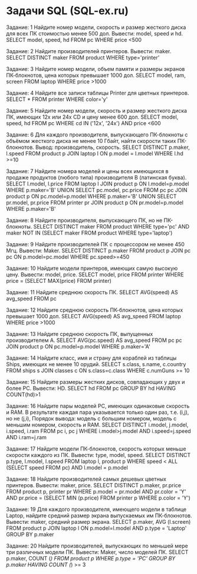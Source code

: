 Задачи SQL (SQL-ex.ru)
===================

Задание: 1
Найдите номер модели, скорость и размер жесткого диска для всех ПК стоимостью менее 500 дол. Вывести: model, speed и hd.
SELECT model, speed, hd 
FROM pc 
WHERE price <500

Задание: 2
Найдите производителей принтеров. Вывести: maker.
SELECT DISTINCT maker 
FROM product
WHERE type='printer'

Задание: 3
Найдите номер модели, объем памяти и размеры экранов ПК-блокнотов, цена которых превышает 1000 дол.
SELECT model, ram, screen
FROM laptop
WHERE price >1000

Задание: 4
Найдите все записи таблицы Printer для цветных принтеров.
SELECT *
FROM printer
WHERE color='y'

Задание: 5
Найдите номер модели, скорость и размер жесткого диска ПК, имеющих 12x или 24x CD и цену менее 600 дол.
SELECT model, speed, hd
FROM pc
WHERE cd IN ('12x', '24x') AND
price <600

Задание: 6
Для каждого производителя, выпускающего ПК-блокноты c объёмом жесткого диска не менее 10 Гбайт, найти скорости таких ПК-блокнотов. Вывод: производитель, скорость.
SELECT DISTINCT p.maker, l.speed
FROM product p
JOIN laptop l ON p.model = l.model
WHERE l.hd >=10

Задание: 7
Найдите номера моделей и цены всех имеющихся в продаже продуктов (любого типа) производителя B (латинская буква).
SELECT l.model, l.price
FROM laptop l
JOIN product p ON l.model=p.model
WHERE p.maker='B'
UNION
SELECT pc.model, pc.price
FROM pc pc
JOIN product p ON pc.model=p.model
WHERE p.maker='B'
UNION
SELECT pr.model, pr.price
FROM printer pr
JOIN product p ON pr.model=p.model
WHERE p.maker='B'

Задание: 8
Найдите производителя, выпускающего ПК, но не ПК-блокноты.
SELECT DISTINCT maker
FROM product
WHERE type='pc' 
AND maker NOT IN (SELECT maker FROM product WHERE type='laptop')

Задание: 9
Найдите производителей ПК с процессором не менее 450 Мгц. Вывести: Maker.
SELECT DISTINCT p.maker 
FROM product p
JOIN pc pc ON p.model=pc.model
WHERE pc.speed>=450

Задание: 10
Найдите модели принтеров, имеющих самую высокую цену. Вывести: model, price.
SELECT model, price
FROM printer 
WHERE price = (SELECT MAX(price) FROM printer)

Задание: 11
Найдите среднюю скорость ПК.
SELECT AVG(speed) AS avg_speed
FROM pc

Задание: 12
Найдите среднюю скорость ПК-блокнотов, цена которых превышает 1000 дол.
SELECT AVG(speed) AS avg_speed
FROM laptop 
WHERE price >1000

Задание: 13
Найдите среднюю скорость ПК, выпущенных производителем A.
SELECT AVG(pc.speed) AS avg_speed
FROM pc pc
JOIN product p ON pc.model=p.model
WHERE p.maker='A'

Задание: 14
Найдите класс, имя и страну для кораблей из таблицы Ships, имеющих не менее 10 орудий.
SELECT s.class, s.name, c.country
FROM ships s
JOIN classes c ON s.class=c.class
WHERE c.numGuns >= 10

Задание: 15
Найдите размеры жестких дисков, совпадающих у двух и более PC. Вывести: HD.
SELECT hd 
FROM pc
GROUP BY hd
HAVING COUNT(hd)>1

Задание: 16
Найдите пары моделей PC, имеющих одинаковые скорость и RAM. В результате каждая пара указывается только один раз, т.е. (i,j), 
но не (j,i), Порядок вывода: модель с большим номером, модель с меньшим номером, скорость и RAM.
SELECT DISTINCT i.model, j.model, i.speed, i.ram
FROM pc i, pc j
WHERE i.model>j.model 
AND i.speed=j.speed
AND i.ram=j.ram

Задание: 17
Найдите модели ПК-блокнотов, скорость которых меньше скорости каждого из ПК.
Вывести: type, model, speed.
SELECT DISTINCT p.type, l.model, l.speed
FROM laptop l, product p
WHERE speed < ALL (SELECT speed FROM pc)
AND l.model = p.model

Задание: 18
Найдите производителей самых дешевых цветных принтеров. Вывести: maker, price.
SELECT DISTINCT p.maker, pr.price
FROM product p, printer pr
WHERE p.model = pr.model
AND pr.color = 'Y'
AND pr.price = (SELECT  MIN (p.price)
FROM printer p
WHERE p.color = 'Y')

Задание: 19
Для каждого производителя, имеющего модели в таблице Laptop, найдите средний размер экрана выпускаемых им ПК-блокнотов.
Вывести: maker, средний размер экрана.
SELECT p.maker, AVG (l.screen)
FROM product p
JOIN laptop l
ON p.model=l.model
AND p.type = 'Laptop'
GROUP BY p.maker

Задание: 20
Найдите производителей, выпускающих по меньшей мере три различных модели ПК. Вывести: Maker, число моделей ПК.
SELECT p.maker, COUNT (*)
FROM product p
WHERE p.type = 'PC'
GROUP BY p.maker
HAVING COUNT (*) >= 3

